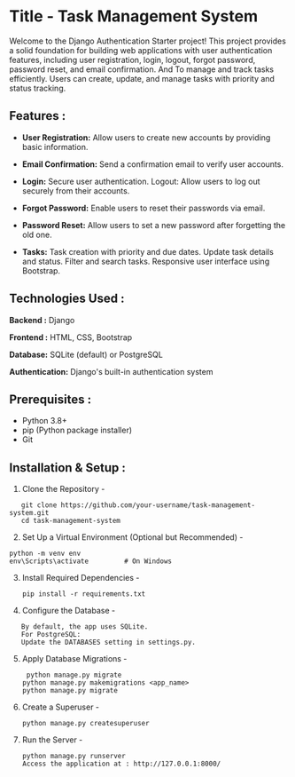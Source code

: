 # Title -  Task Management System

   Welcome to the Django Authentication Starter project! This project provides a solid foundation for building web applications with user authentication features, including user registration, login, logout, forgot password, password reset, and email confirmation. And To manage and track tasks efficiently. Users can create, update, and manage tasks with priority and status tracking.

## Features : 

- **User Registration:** Allow users to create new accounts by providing basic information. 

- **Email Confirmation:** Send a confirmation email to verify user accounts. 

- **Login:** Secure user authentication. Logout: Allow users to log out securely from their accounts. 

- **Forgot Password:** Enable users to reset their passwords via email. 

- **Password Reset:** Allow users to set a new password after forgetting the old one. 

- **Tasks:** Task creation with priority and due dates. Update task details and status. Filter and search tasks. Responsive user interface using Bootstrap.

## Technologies Used  :

**Backend   :**  Django

**Frontend :**  HTML, CSS, Bootstrap

**Database:**  SQLite (default) or PostgreSQL

**Authentication:** Django's built-in authentication system

## Prerequisites :

- Python 3.8+
- pip (Python package installer)
- Git

## Installation & Setup : 

1. Clone the Repository -
```
   git clone https://github.com/your-username/task-management-system.git
   cd task-management-system
```

2. Set Up a Virtual Environment (Optional but Recommended) -

```
python -m venv env
env\Scripts\activate         # On Windows
```

3. Install Required Dependencies -
   
   ```
   pip install -r requirements.txt
   ```
   
 4. Configure the Database -
    
   ```
      By default, the app uses SQLite.
      For PostgreSQL:
      Update the DATABASES setting in settings.py.
   ```

5. Apply Database Migrations -

   ```
    python manage.py migrate
   python manage.py makemigrations <app_name>
   python manage.py migrate
   ```

6. Create a Superuser -

   ```
   python manage.py createsuperuser
   ```
   
7. Run the Server -
   ```
   python manage.py runserver
   Access the application at : http://127.0.0.1:8000/
 ```
